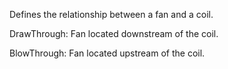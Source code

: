 Defines the relationship between a fan and a coil.



DrawThrough: Fan located downstream of the coil.

BlowThrough: Fan located upstream of the coil.
